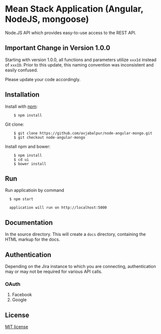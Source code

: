 # Mean Stack Application (Angular, NodeJS, mongoose)

Node.JS API which provides easy-to-use access to the  REST API.

## Important Change in Version 1.0.0

Starting with version 1.0.0, all functions and parameters utilize ```xxxId``` instead of ```xxxID```.
Prior to this update, this naming convention was inconsistent and easily confused.

Please update your code accordingly.

## Installation

Install with [npm](http://npmjs.org/):

```
    $ npm install 
```

Git clone:

```
    $ git clone https://github.com/avjabalpur/node-angular-mongo.git
    $ git checkout node-angular-mongo
```

Install npm and bower:

```
    $ npm install
    $ cd ui
    $ bower install
```
## Run

Run applicatioin by command 

```
  $ npm start
  
  application will run on http://localhost:5000
```


## Documentation

In the source directory.  This will create a ```docs``` directory, containing the HTML
markup for the docs.



## Authentication

Depending on the Jira instance to which you are connecting, authentication may or may not be required
for various API calls.

### OAuth
 1. Facebook 
 2. Google
 
 



## License

[MIT license](http://opensource.org/licenses/MIT)
